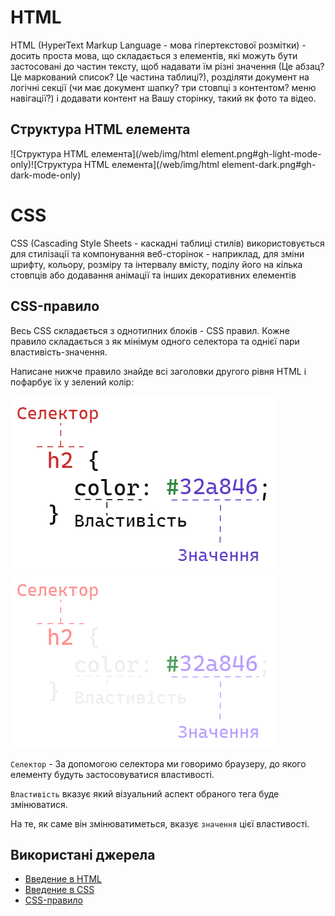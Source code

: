 # HTML

HTML (HyperText Markup Language - мова гіпертекстової розмітки) - досить проста мова, що складається з елементів, які можуть бути застосовані до частин тексту, щоб надавати їм різні значення (Це абзац? Це маркований список? Це частина таблиці?), розділяти документ на логічні секції (чи має документ шапку? три стовпці з контентом? меню навігації?) і додавати контент на Вашу сторінку, такий як фото та відео.

## Структура HTML елемента

![Структура HTML елемента](/web/img/html element.png#gh-light-mode-only)![Структура HTML елемента](/web/img/html element-dark.png#gh-dark-mode-only)

# CSS

CSS (Cascading Style Sheets - каскадні таблиці стилів) використовується для стилізації та компонування веб-сторінок - наприклад, для зміни шрифту, кольору, розміру та інтервалу вмісту, поділу його на кілька стовпців або додавання анімації та інших декоративних елементів

## CSS-правило

Весь CSS складається з однотипних блоків - CSS правил. Кожне правило складається з як мінімум одного селектора та однієї пари властивість-значення.

Написане нижче правило знайде всі заголовки другого рівня HTML і пофарбує їх у зелений колір:

![CSS-правило](/web/img/css-rule.png#gh-light-mode-only)![CSS-правило](/web/img/css-rule-dark.png#gh-dark-mode-only)

`Селектор` - За допомогою селектора ми говоримо браузеру, до якого елементу будуть застосовуватися властивості.

`Властивість` вказує який візуальний аспект обраного тега буде змінюватися.

На те, як саме він змінюватиметься, вказує `значення` цієї властивості.

## Використані джерела

- [Введение в HTML](https://developer.mozilla.org/ru/docs/Learn/HTML/Introduction_to_HTML)
- [Введение в CSS](https://developer.mozilla.org/ru/docs/Learn/CSS/First_steps)
- [CSS-правило](https://doka.guide/css/css-rule/)